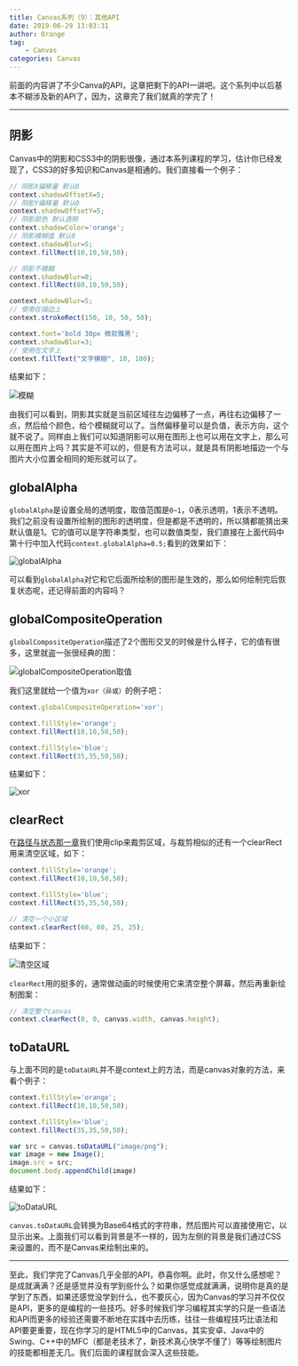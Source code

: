 ```yaml
---
title: Canvas系列（9）：其他API
date: 2019-06-29 13:03:31
author: Orange
tag:
	- Canvas
categories: Canvas
---
```


前面的内容讲了不少Canva的API，这章把剩下的API一讲吧。这个系列中以后基本不糊涉及新的API了，因为，这章完了我们就真的学完了！

----

## 阴影 ##

Canvas中的阴影和CSS3中的阴影很像，通过本系列课程的学习，估计你已经发现了，CSS3的好多知识和Canvas是相通的。我们直接看一个例子：

```JavaScript
// 阴影X偏移量 默认0
context.shadowOffsetX=5;
// 阴影Y偏移量 默认0
context.shadowOffsetY=5;
// 阴影颜色 默认透明
context.shadowColor='orange';
// 阴影模糊值 默认0
context.shadowBlur=5;
context.fillRect(10,10,50,50);

// 阴影不模糊
context.shadowBlur=0;
context.fillRect(80,10,50,50);

context.shadowBlur=5;
// 使用在描边上
context.strokeRect(150, 10, 50, 50);

context.font='bold 30px 微软雅黑';
context.shadowBlur=3;
// 使用在文字上
context.fillText("文字模糊", 10, 100);
```

结果如下：

![模糊](1.jpeg)

由我们可以看到，阴影其实就是当前区域往左边偏移了一点，再往右边偏移了一点，然后给个颜色，给个模糊就可以了。当然偏移量可以是负值，表示方向，这个就不说了。同样由上我们可以知道阴影可以用在图形上也可以用在文字上，那么可以用在图片上吗？其实是不可以的，但是有方法可以，就是具有阴影地描边一个与图片大小位置全相同的矩形就可以了。

## globalAlpha ##

`globalAlpha`是设置全局的透明度，取值范围是`0~1`，0表示透明，1表示不透明。我们之前没有设置所绘制的图形的透明度，但是都是不透明的，所以猜都能猜出来默认值是1。它的值可以是字符串类型，也可以数值类型，我们直接在上面代码中第十行中加入代码`context.globalAlpha=0.5;`看到的效果如下：

![globalAlpha](2.jpeg)

可以看到`globalAlpha`对它和它后面所绘制的图形是生效的，那么如何绘制完后恢复状态呢，还记得前面的内容吗？

## globalCompositeOperation ##

`globalCompositeOperation`描述了2个图形交叉的时候是什么样子，它的值有很多，这里就盗一张很经典的图：

![globalCompositeOperation取值](3.jpeg)

我们这里就给一个值为`xor（异或）`的例子吧：

```JavaScript
context.globalCompositeOperation='xor';

context.fillStyle='orange';
context.fillRect(10,10,50,50);

context.fillStyle='blue';
context.fillRect(35,35,50,50);
```

结果如下：

![xor](4.jpeg)

## clearRect ##

在[路径与状态那一章](/2019/06/16/Canvas系列（3）：路径与状态/#more)我们使用clip来裁剪区域，与裁剪相似的还有一个clearRect用来清空区域，如下：

```JavaScript
context.fillStyle='orange';
context.fillRect(10,10,50,50);

context.fillStyle='blue';
context.fillRect(35,35,50,50);

// 清空一个小区域
context.clearRect(60, 60, 25, 25);
```

结果如下：

![清空区域](5.jpeg)

`clearRect`用的挺多的，通常做动画的时候使用它来清空整个屏幕，然后再重新绘制图案：

```JavaScript
// 清空整个canvas
context.clearRect(0, 0, canvas.width, canvas.height);
```

## toDataURL ##

与上面不同的是`toDataURL`并不是context上的方法，而是canvas对象的方法，来看个例子：

```JavaScript
context.fillStyle='orange';
context.fillRect(10,10,50,50);

context.fillStyle='blue';
context.fillRect(35,35,50,50);

var src = canvas.toDataURL("image/png");
var image = new Image();
image.src = src;
document.body.appendChild(image)
```

结果如下：

![toDataURL](6.jpeg)

`canvas.toDataURL`会转换为Base64格式的字符串，然后图片可以直接使用它，以显示出来。上面我们可以看到背景是不一样的，因为左侧的背景是我们通过CSS来设置的，而不是Canvas来绘制出来的。

----

至此，我们学完了Canvas几乎全部的API，恭喜你啊。此时，你又什么感想呢？是成就满满？还是感觉并没有学到些什么？如果你感觉成就满满，说明你是真的是学到了东西，如果还感觉没学到什么，也不要灰心，因为Canvas的学习并不仅仅是API，更多的是编程的一些技巧。好多时候我们学习编程其实学的只是一些语法和API而更多的经验还需要不断地在实践中去历练，往往一些编程技巧比语法和API要更重要，现在你学习的是HTML5中的Canvas，其实安卓、Java中的Swing、C++中的MFC（都是老技术了，新技术真心快学不懂了）等等绘制图片的技能都相差无几。我们后面的课程就会深入这些技能。
